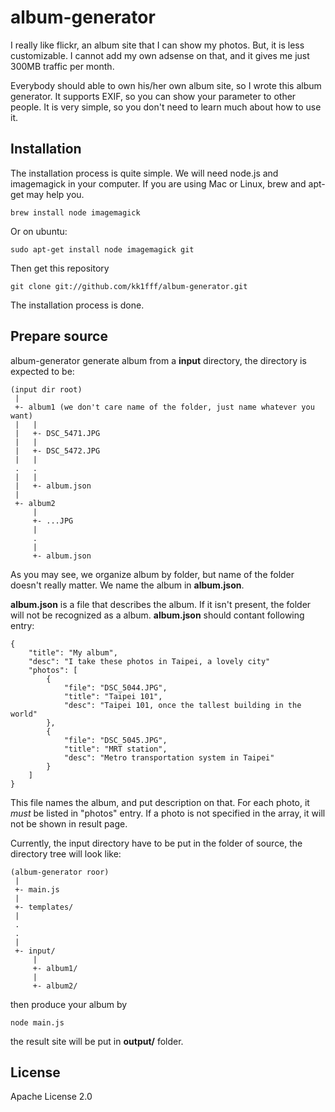 # album-generator

I really like flickr, an album site that I can show my photos. But, it is less
customizable. I cannot add my own adsense on that, and it gives me just 300MB
traffic per month.

Everybody should able to own his/her own album site, so I wrote this album
generator. It supports EXIF, so you can show your parameter to other people.
It is very simple, so you don't need to learn much about how to use it.

## Installation

The installation process is quite simple. We will need node.js and imagemagick
in your computer. If you are using Mac or Linux, brew and apt-get may help you.

    brew install node imagemagick

Or on ubuntu:

    sudo apt-get install node imagemagick git

Then get this repository

    git clone git://github.com/kk1fff/album-generator.git

The installation process is done.

## Prepare source

album-generator generate album from a __input__ directory, the directory is
expected to be:

    (input dir root)
     |
     +- album1 (we don't care name of the folder, just name whatever you want)
     |   |
     |   +- DSC_5471.JPG
     |   |
     |   +- DSC_5472.JPG
     |   |
     .   .
     |   |
     |   +- album.json
     |
     +- album2
         |
         +- ...JPG
         |
         .
         |
         +- album.json

As you may see, we organize album by folder, but name of the folder doesn't
really matter. We name the album in __album.json__.

__album.json__ is a file that describes the album. If it isn't present, the
folder will not be recognized as a album. __album.json__ should contant
following entry:

    {
        "title": "My album",
        "desc": "I take these photos in Taipei, a lovely city"
        "photos": [
            {
                "file": "DSC_5044.JPG",
                "title": "Taipei 101",
                "desc": "Taipei 101, once the tallest building in the world"
            },
            {
                "file": "DSC_5045.JPG",
                "title": "MRT station",
                "desc": "Metro transportation system in Taipei"
            }
        ]
    }

This file names the album, and put description on that. For each photo,
it *must* be listed in "photos" entry. If a photo is not specified in the
array, it will not be shown in result page.

Currently, the input directory have to be put in the folder of source, the
directory tree will look like:

    (album-generator roor)
     |
     +- main.js
     |
     +- templates/
     |
     .
     .
     |
     +- input/
         |
         +- album1/
         |
         +- album2/

then produce your album by

    node main.js

the result site will be put in __output/__ folder.

## License

Apache License 2.0

